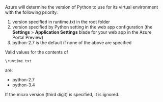 Azure will determine the version of Python to use for its virtual environment with the following priority:

1. version specified in runtime.txt in the root folder
2. version specified by Python setting in the web app configuration (the **Settings** > **Application Settings** blade for your web app in the Azure Portal Preview)
3. python-2.7 is the default if none of the above are specified

Valid values for the contents of 

    \runtime.txt

are:

* python-2.7
* python-3.4

If the micro version (third digit) is specified, it is ignored.